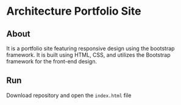 # Architecture Portfolio Site

## About
It is a portfolio site featuring responsive design using the bootstrap framework. It is built using HTML, CSS, and utilizes the Bootstrap framework for the front-end design.

## Run
Download repository and open the `index.html` file